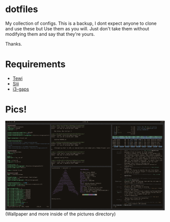 # dotfiles
My collection of configs.
This is a backup, I dont expect anyone to clone and use these but Use them as you will. Just don't take them without modifying them and say that they're yours.

Thanks.

# Requirements
- [Tewi](https://github.com/Lucy/tewi-font) 
- [Siji](https://github.com/stark/siji) 
- [i3-gaps](https://github.com/stark/siji)

# Pics!
![Dirty](https://github.com/hunedd/dotfiles/blob/master/pictures/dirty.png)
(Wallpaper and more inside of the pictures directory)
